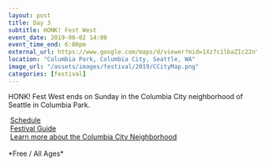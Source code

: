 ```yaml
---
layout: post
title: Day 3
subtitle: HONK! Fest West
event_date: 2019-06-02 14:00
event_time_end: 6:00pm
external_url: https://www.google.com/maps/d/viewer?mid=1Xz7c1lbaZIc22nYKtJW_0R5bj5LTnF-C
location: "Columbia Park, Columbia City, Seattle, WA"
image_url: "/assets/images/festival/2019/CCityMap.png"
categories: [festival]
---
```


HONK! Fest West ends on Sunday in the Columbia City neighborhood of Seattle in Columbia Park.

<div><i class="far fa-calendar-alt ft-clr-1"></i>&nbsp;<a href="/schedule/2019.html#day-3">Schedule</a></div>
<div><i class="far fa-map ft-clr-1"></i>&nbsp;<a href="/assets/downloads/2019/2019HFWProgram.pdf" target="_blank">Festival Guide</a></div>
<div><i class="fas fa-city ft-clr-1"></i>&nbsp;<a href="https://www.visitseattle.org/neighborhoods/columbia-city/" target="_blank">Learn more about the Columbia City Neighborhood</a></div>
<br/>
*Free / All Ages*